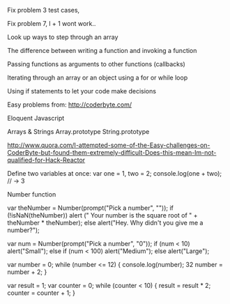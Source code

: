 Fix problem 3 test cases,

Fix problem 7, l + 1 wont work..

Look up ways to step through an array






The difference between writing a function and invoking a function

Passing functions as arguments to other functions (callbacks)

Iterating through an array or an object using a for or while loop

Using if statements to let your code make decisions


Easy problems from:
http://coderbyte.com/ 

Eloquent Javascript

Arrays & Strings
	Array.prototype 
	String.prototype

http://www.quora.com/I-attempted-some-of-the-Easy-challenges-on-CoderByte-but-found-them-extremely-difficult-Does-this-mean-Im-not-qualified-for-Hack-Reactor




Define two variables at once:
var one = 1, two = 2; console.log(one + two); // → 3

Number function


var theNumber = Number(prompt("Pick a number", "")); if (!isNaN(theNumber))
alert (" Your number is the square root of " + theNumber * theNumber);
else
alert("Hey. Why didn't you give me a number?");

var num = Number(prompt("Pick a number", "0"));
if (num < 10) alert("Small");
else if (num < 100) alert("Medium");
else alert("Large");


var number = 0;
while (number <= 12) {
console.log(number);
32
number = number + 2; }


var result = 1;
var counter = 0;
while (counter < 10) {
result = result * 2;
counter = counter + 1; }




